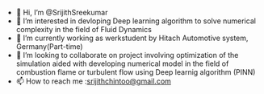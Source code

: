 - 👋 Hi, I’m @SrijithSreekumar
- 👀 I’m interested in devloping Deep learning algorithm to solve numerical complexity in the field of Fluid Dynamics 
- 🌱 I’m currently working as werkstudent by Hitach Automotive system, Germany(Part-time)
- 💞️ I’m looking to collaborate on project involving optimization of the simulation aided with developing numerical model in the field of combustion flame or turbulent flow using Deep learnig algorithm (PINN)
- 📫 How to reach me :srijithchintoo@gmail.com

<!---
SrijithSreekumar/SrijithSreekumar is a ✨ special ✨ repository because its `README.md` (this file) appears on your GitHub profile.
You can click the Preview link to take a look at your changes.
--->
